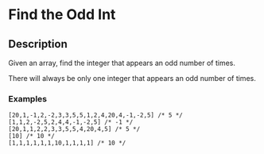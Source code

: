 # Find the Odd Int
## Description

Given an array, find the integer that appears an odd number of times.

There will always be only one integer that appears an odd number of times.

### Examples

```
[20,1,-1,2,-2,3,3,5,5,1,2,4,20,4,-1,-2,5] /* 5 */
[1,1,2,-2,5,2,4,4,-1,-2,5] /* -1 */
[20,1,1,2,2,3,3,5,5,4,20,4,5] /* 5 */
[10] /* 10 */
[1,1,1,1,1,1,10,1,1,1,1] /* 10 */
```